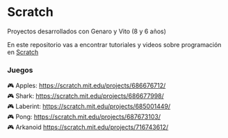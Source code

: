 # Scratch
Proyectos desarrollados con Genaro y Vito (8 y 6 años)

En este repositorio vas a encontrar tutoriales y videos sobre programación en [Scratch](https://scratch.mit.edu/)



### Juegos
 🎮 Apples: https://scratch.mit.edu/projects/686676712/  
 🎮 Shark:   https://scratch.mit.edu/projects/686677998/   
 🎮 Laberint: https://scratch.mit.edu/projects/685001449/  
 🎮 Pong: https://scratch.mit.edu/projects/687673103/  
 🎮 Arkanoid https://scratch.mit.edu/projects/716743612/  
 
